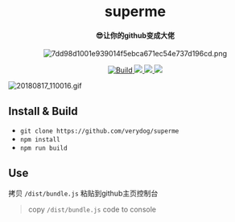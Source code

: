 
<h1 align="center">
superme
</h1>
<h4 align="center">
😎让你的github变成大佬  
</h4>
<p align="center">
  <img src="https://i.loli.net/2018/09/05/5b8f38f82f7bb.png" alt="7dd98d1001e939014f5ebca671ec54e737d196cd.png" title="7dd98d1001e939014f5ebca671ec54e737d196cd.png" />
</p>

<p align="center">
  
  <a href="https://travis-ci.org/cmdboys/superme" title="Build">
    <img src="https://travis-ci.org/cmdboys/superme.svg?branch=master" alt="Build">
  </a>
  <a href="https://opensource.org/licenses/mit-license.php">
    <img src="https://badges.frapsoft.com/os/mit/mit.svg?v=103">
  </a>
  <a href="#">
    <img src="https://img.shields.io/github/package-json/v/cmdboys/superme.svg">
  </a>
  <a href="#">
    <img src="https://badges.frapsoft.com/os/v3/open-source.svg?v=103">
  </a>
  
</p>







![20180817_110016.gif](https://i.loli.net/2018/08/17/5b763af3aef38.gif)

## Install & Build

* `git clone https://github.com/verydog/superme`
* `npm install`
* `npm run build`

## Use
拷贝 `/dist/bundle.js` 粘贴到github主页控制台
> copy `/dist/bundle.js` code to console
